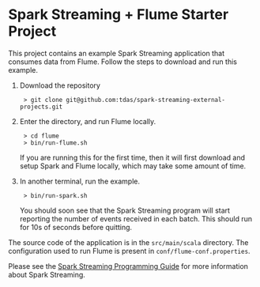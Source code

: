 # Spark Streaming + Flume Starter Project

This project contains an example Spark Streaming application that consumes data from Flume. Follow the steps to download and run this example.

1. Download the repository

		> git clone git@github.com:tdas/spark-streaming-external-projects.git
	
1. Enter the directory, and run Flume locally.
	
		> cd flume
		> bin/run-flume.sh
		
	If you are running this for the first time, then it will first download and setup Spark and Flume locally, which may take some amount of time.
	
1. In another terminal, run the example.

		> bin/run-spark.sh
		
	You should soon see that the Spark Streaming program will start reporting the number of events received in each batch. This should run for 10s of seconds before quitting.
	
The source code of the application is in the `src/main/scala` directory. The configuration used to run Flume is present in `conf/flume-conf.properties`.

Please see the [Spark Streaming Programming Guide](http://spark.apache.org/docs/latest/streaming-programming-guide.html) for more information about Spark Streaming.


